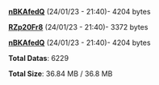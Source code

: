 [**nBKAfedQ**](/data/nBKAfedQ.txt) (24/01/23 - 21:40)- 4204 bytes

[**RZp20Fr8**](/data/RZp20Fr8.txt) (24/01/23 - 21:40)- 3372 bytes

[**nBKAfedQ**](/data/nBKAfedQ.txt) (24/01/23 - 21:40)- 4204 bytes

**Total Datas**: 6229

**Total Size**: 36.84 MB / 36.8 MB